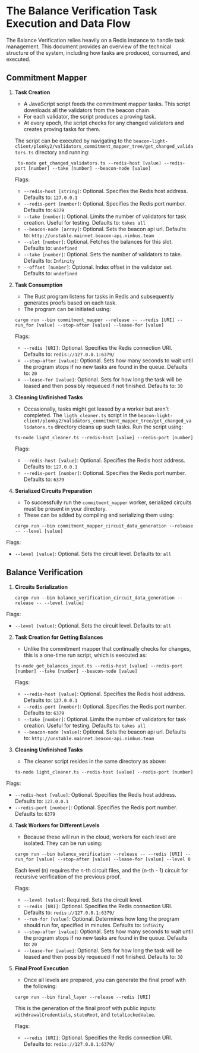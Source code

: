 # The Balance Verification Task Execution and Data Flow

The Balance Verification relies heavily on a Redis instance to handle task management. This document provides an overview of the technical structure of the system, including how tasks are produced, consumed, and executed.

## Commitment Mapper

1. **Task Creation**

   - A JavaScript script feeds the commitment mapper tasks. This script downloads all the validators from the beacon chain.
   - For each validator, the script produces a proving task.
   - At every epoch, the script checks for any changed validators and creates proving tasks for them.

   The script can be executed by navigating to the `beacon-light-client/plonky2/validators_commitment_mapper_tree/get_changed_validators.ts` directory and running:

   ```
    ts-node get_changed_validators.ts --redis-host [value] --redis-port [number] --take [number] --beacon-node [value]
   ```

   Flags:

   - `--redis-host [string]`: Optional. Specifies the Redis host address. Defaults to: `127.0.0.1`
   - `--redis-port [number]`: Optional. Specifies the Redis port number. Defaults to: `6379`
   - `--take [number]`: Optional. Limits the number of validators for task creation. Useful for testing. Defaults to: `takes all`
   - `--beacon-node [array]`: Optional. Sets the beacon api url. Defaults to: `http://unstable.mainnet.beacon-api.nimbus.team`
   - `--slot [number]`: Optional. Fetches the balances for this slot. Defaults to: `undefined`
   - `--take [number]`: Optional. Sets the number of validators to take. Defaults to: `Infinity`
   - `--offset [number]`: Optional. Index offset in the validator set. Defaults to: `undefined`

2. **Task Consumption**

   - The Rust program listens for tasks in Redis and subsequently generates proofs based on each task.
   - The program can be initiated using:

   ```
   cargo run --bin commitment_mapper --release -- --redis [URI] --run_for [value] --stop-after [value] --lease-for [value]
   ```

   Flags:

   - `--redis [URI]`: Optional. Specifies the Redis connection URI. Defaults to: `redis://127.0.0.1:6379/`
   - `--stop-after [value]`: Optional. Sets how many seconds to wait until the program stops if no new tasks are found in the queue. Defaults to: `20`
   - `--lease-for [value]`: Optional. Sets for how long the task will be leased and then possibly requeued if not finished. Defaults to: `30`

3. **Cleaning Unfinished Tasks**

   - Occasionally, tasks might get leased by a worker but aren't completed. The `ligth_cleaner.ts` script in the `beacon-light-client/plonky2/validators_commitment_mapper_tree/get_changed_validators.ts` directory cleans up such tasks. Run the script using:

   ```
   ts-node light_cleaner.ts --redis-host [value] --redis-port [number]
   ```

   Flags:

   - `--redis-host [value]`: Optional. Specifies the Redis host address. Defaults to: `127.0.0.1`
   - `--redis-port [number]`: Optional. Specifies the Redis port number. Defaults to: `6379`

4. **Serialized Circuits Preparation**

   - To successfully run the `commitment_mapper` worker, serialized circuits must be present in your directory.
   - These can be added by compiling and serializing them using:

   ```
   cargo run --bin commitment_mapper_circuit_data_generation --release -- --level [value]
   ```

Flags:

- `--level [value]`: Optional. Sets the circuit level. Defaults to: `all`

## Balance Verification

1. **Circuits Serialization**
   ```
   cargo run --bin balance_verification_circuit_data_generation --release -- --level [value]
   ```

Flags:

- `--level [value]`: Optional. Sets the circuit level. Defaults to: `all`

2. **Task Creation for Getting Balances**

   - Unlike the commitment mapper that continually checks for changes, this is a one-time run script, which is executed as:

   ```
   ts-node get_balances_input.ts --redis-host [value] --redis-port [number] --take [number] --beacon-node [value]
   ```

   Flags:

   - `--redis-host [value]`: Optional. Specifies the Redis host address. Defaults to: `127.0.0.1`
   - `--redis-port [number]`: Optional. Specifies the Redis port number. Defaults to: `6379`
   - `--take [number]`: Optional. Limits the number of validators for task creation. Useful for testing. Defaults to: `takes all`
   - `--beacon-node [value]`: Optional. Sets the beacon api url. Defaults to: `http://unstable.mainnet.beacon-api.nimbus.team`

3. **Cleaning Unfinished Tasks**
   - The cleaner script resides in the same directory as above:
   ```
   ts-node light_cleaner.ts --redis-host [value] --redis-port [number]
   ```

Flags:

- `--redis-host [value]`: Optional. Specifies the Redis host address. Defaults to: `127.0.0.1`
- `--redis-port [number]`: Optional. Specifies the Redis port number. Defaults to: `6379`

4. **Task Workers for Different Levels**

   - Because these will run in the cloud, workers for each level are isolated. They can be run using:

   ```
   cargo run --bin balance_verification --release -- --redis [URI] --run_for [value] --stop-after [value] --lease-for [value] --level 0
   ```

   Each level (n) requires the n-th circuit files, and the (n-th - 1) circuit for recursive verification of the previous proof.

   Flags:

   - `--level [value]`: Required. Sets the circuit level.
   - `--redis [URI]`: Optional. Specifies the Redis connection URI. Defaults to: `redis://127.0.0.1:6379/`
   - `--run-for [value]`: Optional. Determines how long the program should run for, specified in minutes. Defaults to: `infinity`
   - `--stop-after [value]`: Optional. Sets how many seconds to wait until the program stops if no new tasks are found in the queue. Defaults to: `20`
   - `--lease-for [value]`: Optional. Sets for how long the task will be leased and then possibly requeued if not finished. Defaults to: `30`

5. **Final Proof Execution**

   - Once all levels are prepared, you can generate the final proof with the following:

   ```
   cargo run --bin final_layer --release --redis [URI]
   ```

   This is the generation of the final proof with public inputs: `withdrawalCredentials`, `stateRoot`, and `totalLockedValue`.

   Flags:

   - `--redis [URI]`: Optional. Specifies the Redis connection URI. Defaults to: `redis://127.0.0.1:6379/`
